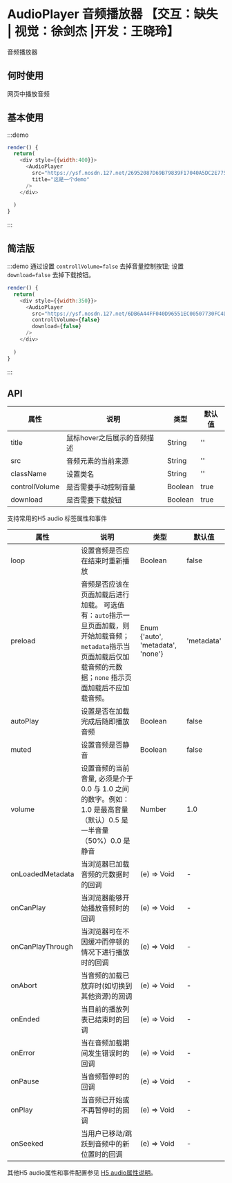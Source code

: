 # AudioPlayer 音频播放器 【交互：缺失 | 视觉：徐剑杰 |开发：王晓玲】

音频播放器

## 何时使用

网页中播放音频

## 基本使用

:::demo 

```js
render() {
  return(
    <div style={{width:400}}>
      <AudioPlayer
        src="https://ysf.nosdn.127.net/26952087D69B79839F17040A5DC2E775.wav"
        title="这是一个demo"
      />
    </div>
    
  )
}
```
:::

## 简洁版
:::demo 通过设置 `controllVolume=false` 去掉音量控制按钮; 设置 `download=false` 去掉下载按钮。

```js
render() {
  return(
    <div style={{width:350}}>
      <AudioPlayer
        src="https://ysf.nosdn.127.net/6DB6A44FF040D96551EC00507730FC4D.wav"
        controllVolume={false}
        download={false}
      />
    </div>
    
  )
}
```
:::

## API
| 属性      | 说明    | 类型      | 默认值   |
|---------- |-------- |----------   |-------- |
| title   | 鼠标hover之后展示的音频描述 | String | '' |
| src |  音频元素的当前来源 | String | '' |
| className | 设置类名 | String | '' |
| controllVolume | 是否需要手动控制音量 | Boolean | true |
| download | 是否需要下载按钮 | Boolean | true |

支持常用的H5 audio 标签属性和事件

| 属性      | 说明    | 类型      | 默认值   |
|---------- |-------- |----------   |-------- |
| loop | 设置音频是否应在结束时重新播放 | Boolean | false |
| preload  | 音频是否应该在页面加载后进行加载。 可选值有：`auto`指示一旦页面加载，则开始加载音频；`metadata`指示当页面加载后仅加载音频的元数据；`none` 指示页面加载后不应加载音频。 | Enum {'auto', 'metadata', 'none'} | 'metadata' |
| autoPlay | 设置是否在加载完成后随即播放音频 | Boolean | false |
| muted | 设置音频是否静音 | Boolean | false |
| volume  | 设置音频的当前音量, 必须是介于 0.0 与 1.0 之间的数字。例如：1.0 是最高音量（默认）0.5 是一半音量 （50%）0.0 是静音  | Number |  1.0  |
| onLoadedMetadata     | 当浏览器已加载音频的元数据时的回调   | 	(e) => Void  |   -   |
| onCanPlay  | 当浏览器能够开始播放音频时的回调    | 	(e) => Void   |  -  |
| onCanPlayThrough  | 当浏览器可在不因缓冲而停顿的情况下进行播放时的回调    | 	(e) => Void  | - |
| onAbort  | 当音频的加载已放弃时(如切换到其他资源)的回调  | 	(e) => Void  |  -  |
| onEnded  | 当目前的播放列表已结束时的回调  | 	(e) => Void    |  -  |
| onError  | 当在音频加载期间发生错误时的回调    | 	(e) => Void   | - |
| onPause  | 当音频暂停时的回调  | 	(e) => Void   |  -  |
| onPlay  | 当音频已开始或不再暂停时的回调   |	(e) => Void   |  -  |
| onSeeked  | 当用户已移动/跳跃到音频中的新位置时的回调   | 	(e) => Void   | -  |

其他H5 audio属性和事件配置参见 [H5 audio属性说明](http://www.w3school.com.cn/jsref/dom_obj_audio.asp)。
